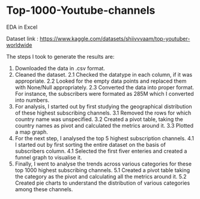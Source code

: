# Top-1000-Youtube-channels
EDA in Excel

Dataset link : https://www.kaggle.com/datasets/shiivvvaam/top-youtuber-worldwide

The steps I took to generate the results are:
1. Downloaded the data in .csv format.
2. Cleaned the dataset.
   2.1 Checked the datatype in each column, if it was appropriate.
   2.2 Looked for the empty data points and replaced them with None/Null appropriately.
   2.3 Converted the data into proper format. For instance, the subscribers were formated as 285M which I converted into numbers.
3. For analysis, I started out by first studying the geographical distribution of these highest subscribing channels.
   3.1 Removed the rows for which country name was unspecified.
   3.2 Created a pivot table, taking the country names as pivot and calculated the metrics around it.
   3.3 Plotted a map graph.
4. For the next step, I analysed the top 5 highest subscription channels.
   4.1 I started out by first sorting the entire dataset on the basis of subscribers column.
   4.1 Selected the first fiver enteries and created a funnel graph to visualise it.
5. Finally, I went to analyse the trends across various categories for these top 1000 highest subscribing channels.
   5.1 Created a pivot table taking the category as the pivot and calculating all the metrics around it.
   5.2 Created pie charts to understand the distribution of various categories among these channels.
